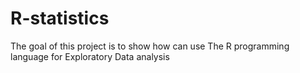 # R-statistics
The goal of this project is to show how can use The R programming language for Exploratory Data analysis 
